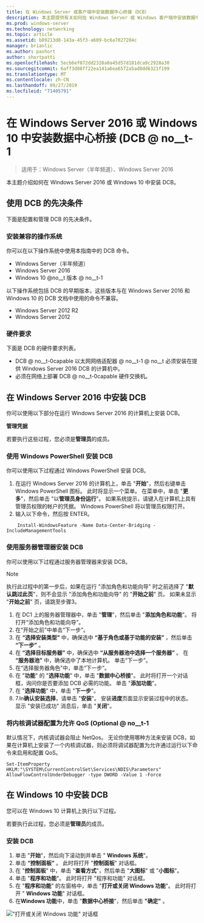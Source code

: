 ```yaml
---
title: 在 Windows Server 或客户端中安装数据中心桥接（DCB）
description: 本主题提供有关如何在 Windows Server 或 Windows 客户端中安装数据中心桥接的说明。
ms.prod: windows-server
ms.technology: networking
ms.topic: article
ms.assetid: b89213d8-143a-45f3-a609-bc6a7027204c
manager: brianlic
ms.author: pashort
author: shortpatti
ms.openlocfilehash: 5ecb6ef072dd2328a0a45d57d181dca9c2928a30
ms.sourcegitcommit: 6aff3d88ff22ea141a6ea6572a5ad8dd6321f199
ms.translationtype: MT
ms.contentlocale: zh-CN
ms.lasthandoff: 09/27/2019
ms.locfileid: "71405791"
---
```

# <a name="install-data-center-bridging-dcb-in-windows-server-2016-or-windows-10"></a>在 Windows Server 2016 或 Windows 10 中安装数据中心桥接 \(DCB @ no__t-1

>适用于：Windows Server（半年频道）、Windows Server 2016

本主题介绍如何在 Windows Server 2016 或 Windows 10 中安装 DCB。

## <a name="prerequisites-for-using-dcb"></a>使用 DCB 的先决条件

下面是配置和管理 DCB 的先决条件。

### <a name="install-a-compatible-operating-system"></a>安装兼容的操作系统

你可以在以下操作系统中使用本指南中的 DCB 命令。

- Windows Server（半年频道）
- Windows Server 2016
- Windows 10 @no__t 版本 @ no__t-1

以下操作系统包括 DCB 的早期版本，这些版本与在 Windows Server 2016 和 Windows 10 的 DCB 文档中使用的命令不兼容。

- Windows Server 2012 R2
- Windows Server 2012

###  <a name="hardware-requirements"></a>硬件要求

下面是 DCB 的硬件要求列表。

- DCB @ no__t-0capable 以太网网络适配器 @ no__t-1 @ no__t 必须安装在提供 Windows Server 2016 DCB 的计算机中。
- 必须在网络上部署 DCB @ no__t-0capable 硬件交换机。


## <a name="install-dcb-in-windows-server-2016"></a>在 Windows Server 2016 中安装 DCB

你可以使用以下部分在运行 Windows Server 2016 的计算机上安装 DCB。

**管理凭据**

若要执行这些过程，您必须是**管理员**的成员。

### <a name="install-dcb-using-windows-powershell"></a>使用 Windows PowerShell 安装 DCB

你可以使用以下过程通过 Windows PowerShell 安装 DCB。

1. 在运行 Windows Server 2016 的计算机上，单击 "**开始**"，然后右键单击 Windows PowerShell 图标。 此时将显示一个菜单。 在菜单中，单击 "**更多**"，然后单击 "以**管理员身份运行**"。 如果系统提示，请键入在计算机上具有管理员权限的帐户的凭据。 Windows PowerShell 将以管理员权限打开。
2. 输入以下命令，然后按 ENTER。

````
    Install-WindowsFeature -Name Data-Center-Bridging -IncludeManagementTools
````

### <a name="install-dcb-using-server-manager"></a>使用服务器管理器安装 DCB

你可以使用以下过程通过服务器管理器来安装 DCB。

>[!NOTE]
>执行此过程中的第一步后，如果在运行 "添加角色和功能向导" 时之前选择了 "**默认跳过此页**"，则不会显示 "添加角色和功能向导" 的 "**开始之前**" 页。 如果未显示 "**开始之前**" 页，请跳至步骤3。

1. 在 DC1 上的服务器管理器中，单击 "**管理**"，然后单击 "**添加角色和功能**"。 将打开“添加角色和功能向导”。
2. 在“开始之前”中单击“下一步”。
3. 在 **“选择安装类型”** 中，确保选中 **“基于角色或基于功能的安装”** ，然后单击 **“下一步”** 。
4. 在 **“选择目标服务器”** 中，确保选中 **“从服务器池中选择一个服务器”** 。 在 **“服务器池”** 中，确保选中了本地计算机。 单击“下一步”。
5. 在“选择服务器角色”中，单击“下一步”。
6. 在 "**功能**" 的 "**选择功能**" 中，单击 "**数据中心桥接**"。 此时将打开一个对话框，询问你是否要添加 DCB 必需的功能。 单击 "**添加功能**"。
7. 在 "**选择功能**" 中，单击 "**下一步**"。 
8. 7.In**确认安装选择**，请单击 "**安装**"。 安装**进度**页面显示安装过程中的状态。 显示 "安装已成功" 消息后，单击 "**关闭**"。

### <a name="configure-the-kernel-debugger-to-allow-qos-optional"></a>将内核调试器配置为允许 QoS \(Optional @ no__t-1

 默认情况下，内核调试器会阻止 NetQos。 无论你使用哪种方法来安装 DCB，如果在计算机上安装了一个内核调试器，则必须将调试器配置为允许通过运行以下命令来启用和配置 QoS。

````
Set-ItemProperty HKLM:"\SYSTEM\CurrentControlSet\Services\NDIS\Parameters" AllowFlowControlUnderDebugger -type DWORD -Value 1 -Force
````

## <a name="install-dcb-in-windows-10"></a>在 Windows 10 中安装 DCB

您可以在 Windows 10 计算机上执行以下过程。

若要执行此过程，您必须是**管理员**的成员。

### <a name="install-dcb"></a>安装 DCB

1. 单击 "**开始**"，然后向下滚动到并单击 " **Windows 系统**"。
2. 单击 **“控制面板”** 。 此时将打开 "**控制面板**" 对话框。
3. 在 "**控制面板**" 中，单击 "**查看方式**"，然后单击 "**大图标**" 或 "**小图标**"。
4. 单击 "**程序和功能**"。 此时将打开 "程序和功能" 对话框。
5. 在 "**程序和功能**" 的左窗格中，单击 "**打开或关闭 Windows 功能**"。 此时将打开 " **Windows 功能**" 对话框。
6. 在**Windows 功能**中，单击 "**数据中心桥接**"，然后单击 **"确定"** 。

!["打开或关闭 Windows 功能" 对话框](../../media/Dcb-Scripting/Dcb-Scripting.jpg)


